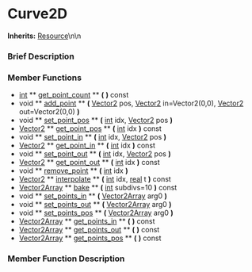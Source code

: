#  Curve2D  
**Inherits:** [Resource](class_resource)\\n\\n
###  Brief Description  


###  Member Functions 
  * [int](class_int)  ** [get_point_count](#get_point_count) **  **(** **)** const
  * void  ** [add_point](#add_point) **  **(** [Vector2](class_vector2) pos, [Vector2](class_vector2) in=Vector2(0,0), [Vector2](class_vector2) out=Vector2(0,0)  **)**
  * void  ** [set_point_pos](#set_point_pos) **  **(** [int](class_int) idx, [Vector2](class_vector2) pos  **)**
  * [Vector2](class_vector2)  ** [get_point_pos](#get_point_pos) **  **(** [int](class_int) idx  **)** const
  * void  ** [set_point_in](#set_point_in) **  **(** [int](class_int) idx, [Vector2](class_vector2) pos  **)**
  * [Vector2](class_vector2)  ** [get_point_in](#get_point_in) **  **(** [int](class_int) idx  **)** const
  * void  ** [set_point_out](#set_point_out) **  **(** [int](class_int) idx, [Vector2](class_vector2) pos  **)**
  * [Vector2](class_vector2)  ** [get_point_out](#get_point_out) **  **(** [int](class_int) idx  **)** const
  * void  ** [remove_point](#remove_point) **  **(** [int](class_int) idx  **)**
  * [Vector2](class_vector2)  ** [interpolate](#interpolate) **  **(** [int](class_int) idx, [real](class_real) t  **)** const
  * [Vector2Array](class_vector2array)  ** [bake](#bake) **  **(** [int](class_int) subdivs=10  **)** const
  * void  ** [set_points_in](#set_points_in) **  **(** [Vector2Array](class_vector2array) arg0  **)**
  * void  ** [set_points_out](#set_points_out) **  **(** [Vector2Array](class_vector2array) arg0  **)**
  * void  ** [set_points_pos](#set_points_pos) **  **(** [Vector2Array](class_vector2array) arg0  **)**
  * [Vector2Array](class_vector2array)  ** [get_points_in](#get_points_in) **  **(** **)** const
  * [Vector2Array](class_vector2array)  ** [get_points_out](#get_points_out) **  **(** **)** const
  * [Vector2Array](class_vector2array)  ** [get_points_pos](#get_points_pos) **  **(** **)** const

###  Member Function Description  
